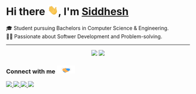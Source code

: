 # Hi there <img src="./assets/hi.gif" width="29px">, I'm [Siddhesh](https://siddheshjungade.me/) 
🎓 Student pursuing Bachelors in Computer Science & Engineering. </br>
👨‍💻 Passionate about Softwer Development and Problem-solving. </br> 

---
<p align="center">
  <img width="48%" src="https://github-readme-stats.vercel.app/api?username=siddheshJungade&show_icons=true&theme=tokyonight" />
  <img width="48%" src="https://github-readme-streak-stats.herokuapp.com/?user=siddheshJungade&theme=tokyonight" />
</p>

### Connect with me <img src="./assets/handshake.gif" width="50px">

<a href="http://twitter.com/siddheshjungade">
  <img src="https://img.shields.io/twitter/follow/siddheshjungade?label=Twitter&logo=twitter&style=for-the-badge&color=blue" />
</a>
<a href="http://linkedin.com/in/siddheshjungade">
  <img src="https://img.shields.io/badge/LinkedIn-0077B5?style=for-the-badge&logo=linkedin&logoColor=white" />
</a>

<a href="mailto:connect@siddheshjungade.me">
  <img src="https://img.shields.io/badge/Gmail-D14836?style=for-the-badge&logo=gmail&logoColor=white">
</a>
<a href="https://blog.siddheshjungade.me">
  <img src="https://img.shields.io/badge/Hashnode-2962FF?style=for-the-badge&logo=hashnode&logoColor=white">
</a>


<br />
<br />

